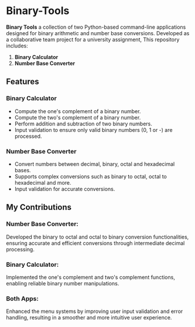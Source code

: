 # Binary-Tools
**Binary Tools** a collection of two Python-based command-line applications designed for binary arithmetic and number base conversions. Developed as a collaborative team project for a university assignment, This repository includes:
1. **Binary Calculator**
2. **Number Base Converter**

## Features
### Binary Calculator
- Compute the one's complement of a binary number.
- Compute the two's complement of a binary number.
- Perform addition and subtraction of two binary numbers.
- Input validation to ensure only valid binary numbers (0, 1 or -) are processed.
### Number Base Converter
- Convert numbers between decimal, binary, octal and hexadecimal bases.
- Supports complex conversions such as binary to octal, octal to hexadecimal and more.
- Input validation for accurate conversions.

## My Contributions
### Number Base Converter:
Developed the binary to octal and octal to binary conversion functionalities, ensuring accurate and efficient conversions through intermediate decimal processing.
### Binary Calculator:
Implemented the one's complement and two's complement functions, enabling reliable binary number manipulations.
### Both Apps:
Enhanced the menu systems by improving user input validation and error handling, resulting in a smoother and more intuitive user experience.
